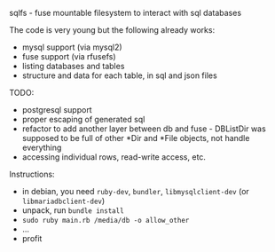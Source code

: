 sqlfs - fuse mountable filesystem to interact with sql databases

The code is very young but the following already works:

   * mysql support (via mysql2)
   * fuse support (via rfusefs)
   * listing databases and tables
   * structure and data for each table, in sql and json files


TODO:

   * postgresql support
   * proper escaping of generated sql
   * refactor to add another layer between db and fuse - DBListDir was supposed to be full of other \*Dir and \*File objects, not handle everything
   * accessing individual rows, read-write access, etc.


Instructions:

   * in debian, you need `ruby-dev`, `bundler`, `libmysqlclient-dev` (or `libmariadbclient-dev`)
   * unpack, run `bundle install`
   * `sudo ruby main.rb /media/db -o allow_other`
   * ...
   * profit
